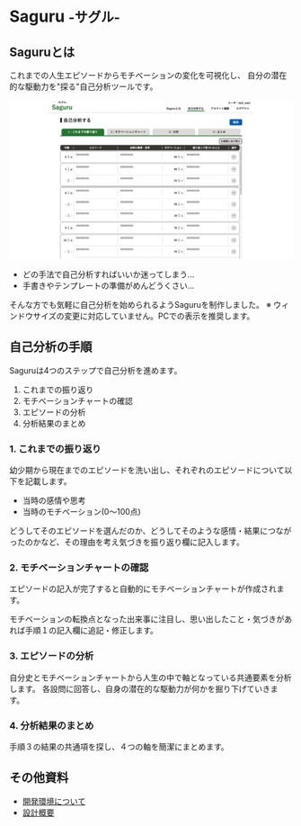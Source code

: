 # Saguru <small>-サグル-</small>

## Saguruとは
これまでの人生エピソードからモチベーションの変化を可視化し、
自分の潜在的な駆動力を"探る"自己分析ツールです。

<img src="./doc/img/saguru_ovewview.gif">

- どの手法で自己分析すればいいか迷ってしまう...
- 手書きやテンプレートの準備がめんどうくさい...

そんな方でも気軽に自己分析を始められるようSaguruを制作しました。
※ ウィンドウサイズの変更に対応していません。PCでの表示を推奨します。

<!-- ーーーーーーーーーーーーーー -->

## 自己分析の手順
Saguruは4つのステップで自己分析を進めます。

1. これまでの振り返り
2. モチベーションチャートの確認
3. エピソードの分析
4. 分析結果のまとめ


### 1. これまでの振り返り
幼少期から現在までのエピソードを洗い出し、それぞれのエピソードについて以下を記載します。
- 当時の感情や思考
- 当時のモチベーション(0〜100点)

どうしてそのエピソードを選んだのか、どうしてそのような感情・結果につながったのかなど、その理由を考え気づきを振り返り欄に記入します。

### 2. モチベーションチャートの確認
エピソードの記入が完了すると自動的にモチベーションチャートが作成されます。

モチベーションの転換点となった出来事に注目し、思い出したこと・気づきがあれば手順１の記入欄に追記・修正します。

### 3. エピソードの分析
自分史とモチベーションチャートから人生の中で軸となっている共通要素を分析します。
各設問に回答し、自身の潜在的な駆動力が何かを掘り下げていきます。

### 4. 分析結果のまとめ
手順３の結果の共通項を探し、４つの軸を簡潔にまとめます。

<!-- ーーーーーーーーーーーーーー -->

## その他資料
- [開発環境について](./doc/dev_environment.md)
- [設計概要](./doc/design_overview.md)